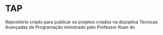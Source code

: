 # TAP
Repositório criado para publicar os projetos criados na disciplina Técnicas Avançadas de Programação ministrado pelo Professor Ruan do

